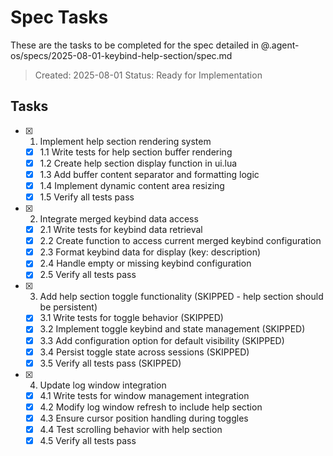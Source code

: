 # Spec Tasks

These are the tasks to be completed for the spec detailed in @.agent-os/specs/2025-08-01-keybind-help-section/spec.md

> Created: 2025-08-01
> Status: Ready for Implementation

## Tasks

- [x] 1. Implement help section rendering system
  - [x] 1.1 Write tests for help section buffer rendering
  - [x] 1.2 Create help section display function in ui.lua
  - [x] 1.3 Add buffer content separator and formatting logic
  - [x] 1.4 Implement dynamic content area resizing
  - [x] 1.5 Verify all tests pass

- [x] 2. Integrate merged keybind data access
  - [x] 2.1 Write tests for keybind data retrieval
  - [x] 2.2 Create function to access current merged keybind configuration
  - [x] 2.3 Format keybind data for display (key: description)
  - [x] 2.4 Handle empty or missing keybind configuration
  - [x] 2.5 Verify all tests pass

- [x] 3. Add help section toggle functionality (SKIPPED - help section should be persistent)
  - [x] 3.1 Write tests for toggle behavior (SKIPPED)
  - [x] 3.2 Implement toggle keybind and state management (SKIPPED)
  - [x] 3.3 Add configuration option for default visibility (SKIPPED)
  - [x] 3.4 Persist toggle state across sessions (SKIPPED)
  - [x] 3.5 Verify all tests pass (SKIPPED)

- [x] 4. Update log window integration
  - [x] 4.1 Write tests for window management integration
  - [x] 4.2 Modify log window refresh to include help section
  - [x] 4.3 Ensure cursor position handling during toggles
  - [x] 4.4 Test scrolling behavior with help section
  - [x] 4.5 Verify all tests pass